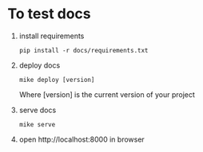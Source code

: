 # To test docs

1. install requirements

   `pip install -r docs/requirements.txt`

2. deploy docs

   `mike deploy [version]`

   Where [version] is the current version of your project

3. serve docs

   `mike serve`

4. open http://localhost:8000 in browser
